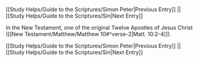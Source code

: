 [[Study Helps/Guide to the Scriptures/Simon Peter|Previous Entry]]  ||  [[Study Helps/Guide to the Scriptures/Sin|Next Entry]]

 In the New Testament, one of the original Twelve Apostles of Jesus Christ ([[New Testament/Matthew/Matthew 10#^verse-2|Matt. 10:2-4]]).

[[Study Helps/Guide to the Scriptures/Simon Peter|Previous Entry]]  ||  [[Study Helps/Guide to the Scriptures/Sin|Next Entry]]
